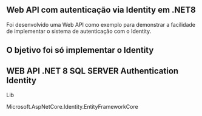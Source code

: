 Web API com autenticação via Identity em .NET8 
-----------------------------------------------
Foi desenvolvido uma Web API como exemplo para demonstrar a facilidade de implementar o sistema de autenticação com o Identity.

O bjetivo foi só implementar o Identity
-----------------------------------------------
WEB API
.NET 8
SQL SERVER
Authentication Identity
-----------------------------------------------
Lib

Microsoft.AspNetCore.Identity.EntityFrameworkCore
